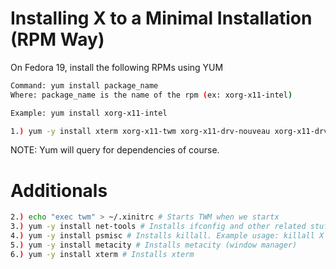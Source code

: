 Installing X to a Minimal Installation (RPM Way)
==================================================

On Fedora 19, install the following RPMs using YUM

```bash
Command: yum install package_name
Where: package_name is the name of the rpm (ex: xorg-x11-intel)

Example: yum install xorg-x11-intel
```

```bash
1.) yum -y install xterm xorg-x11-twm xorg-x11-drv-nouveau xorg-x11-drv-intel xorg-x11-drv-fbdev xorg-x11-drv-vesa xorg-x11-drv-evdev xorg-x11-drv-keyboard xorg-x11-drv-mouse xorg-x11-fonts-100dpi xorg-x11-server-Xorg xorg-x11-server-common xorg-x11-server-utils xorg-x11-xinit
```

NOTE: Yum will query for dependencies of course.

# Additionals

```bash
2.) echo "exec twm" > ~/.xinitrc # Starts TWM when we startx
3.) yum -y install net-tools # Installs ifconfig and other related stuff
4.) yum -y install psmisc # Installs killall. Example usage: killall X
5.) yum -y install metacity # Installs metacity (window manager)
6.) yum -y install xterm # Installs xterm
```
